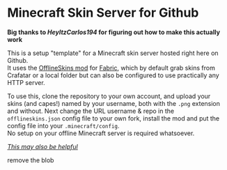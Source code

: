 # Minecraft Skin Server for Github

**Big thanks to *HeyItzCarlos194* for figuring out how to make this actually work**

This is a setup "template" for a Minecraft skin server hosted right here on Github.  
It uses the [OfflineSkins mod](https://www.curseforge.com/minecraft/mc-mods/offlineskins-fabric) for [Fabric](https://fabricmc.net), which by default grab skins from Crafatar or a local folder but can also be configured to use practically any HTTP server.

To use this, clone the repository to your own account, and upload your skins (and capes!) named by your username, both with the `.png` extension and without. Next change the URL username & repo in the `offlineskins.json` config file to your own fork, install the mod and put the config file into your `.minecraft/config`.  
No setup on your offline Minecraft server is required whatsoever.

_[This may also be helpful](https://github.com/gmag224/MultiMC5-Offline)_


remove the blob
